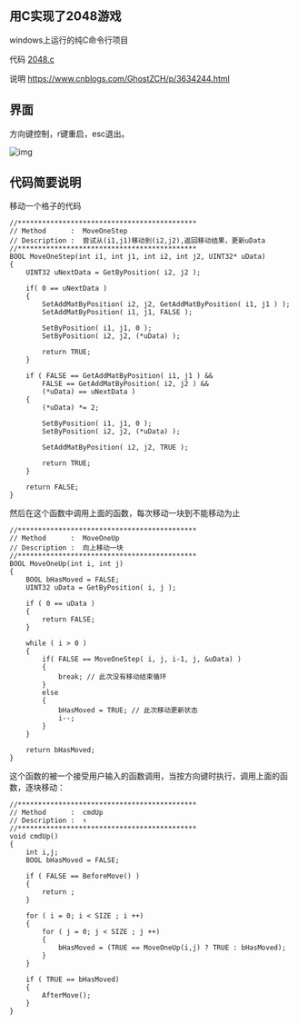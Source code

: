 ## 用C实现了2048游戏

windows上运行的纯C命令行项目

代码
[2048.c](https://github.com/GhostZCH/c-examples/blob/master/2048.c)

说明
https://www.cnblogs.com/GhostZCH/p/3634244.html

## 界面

方向键控制，r键重启，esc退出。

![img](https://images0.cnblogs.com/blog/320730/201403/301629576419965.png)

## 代码简要说明

移动一个格子的代码

    //********************************************
    // Method      :  MoveOneStep
    // Description :  尝试从(i1,j1)移动到(i2,j2),返回移动结果，更新uData
    //********************************************
    BOOL MoveOneStep(int i1, int j1, int i2, int j2, UINT32* uData)
    {
        UINT32 uNextData = GetByPosition( i2, j2 );

        if( 0 == uNextData )
        {
            SetAddMatByPosition( i2, j2, GetAddMatByPosition( i1, j1 ) );
            SetAddMatByPosition( i1, j1, FALSE );

            SetByPosition( i1, j1, 0 );
            SetByPosition( i2, j2, (*uData) );
            
            return TRUE;
        }
        
        if ( FALSE == GetAddMatByPosition( i1, j1 ) &&
            FALSE == GetAddMatByPosition( i2, j2 ) &&
            (*uData) == uNextData )
        {
            (*uData) *= 2;
            
            SetByPosition( i1, j1, 0 );
            SetByPosition( i2, j2, (*uData) );

            SetAddMatByPosition( i2, j2, TRUE );
        
            return TRUE;
        }
        
        return FALSE;
    }


然后在这个函数中调用上面的函数，每次移动一块到不能移动为止

    //********************************************
    // Method      :  MoveOneUp
    // Description :  向上移动一块
    //********************************************
    BOOL MoveOneUp(int i, int j)
    {
        BOOL bHasMoved = FALSE;
        UINT32 uData = GetByPosition( i, j );
        
        if ( 0 == uData )
        {
            return FALSE;
        }

        while ( i > 0 )
        {
            if( FALSE == MoveOneStep( i, j, i-1, j, &uData) )
            {
                break; // 此次没有移动结束循环
            }
            else
            {
                bHasMoved = TRUE; // 此次移动更新状态
                i--;
            }
        }

        return bHasMoved;
    }

这个函数的被一个接受用户输入的函数调用，当按方向键时执行，调用上面的函数，逐块移动：

    //******************************************** 
    // Method      :  cmdUp
    // Description :  ↑
    //********************************************
    void cmdUp()
    {
        int i,j;
        BOOL bHasMoved = FALSE;

        if ( FALSE == BeforeMove() )
        {
            return ;
        }
        
        for ( i = 0; i < SIZE ; i ++)
        {
            for ( j = 0; j < SIZE ; j ++)
            {
                bHasMoved = (TRUE == MoveOneUp(i,j) ? TRUE : bHasMoved);
            }
        }

        if ( TRUE == bHasMoved)
        {
            AfterMove();
        }
    }
